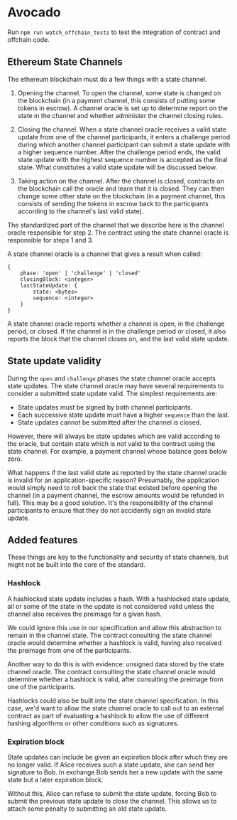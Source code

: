 # Avocado

Run `npm run watch_offchain_tests` to test the integration of contract and offchain code.

## Ethereum State Channels

The ethereum blockchain must do a few things with a state channel. 

1. Opening the channel. To open the channel, some state is changed on the blockchain (in a payment channel, this consists of putting some tokens in escrow). A channel oracle is set up to determine report on the state in the channel and whether administer the channel closing rules.

2. Closing the channel. When a state channel oracle receives a valid state update from one of the channel participants, it enters a challenge period during which another channel participant can submit a state update with a higher sequence number. After the challenge period ends, the valid state update with the highest sequence number is accepted as the final state. What constitutes a valid state update will be discussed below.  

3. Taking action on the channel. After the channel is closed, contracts on the blockchain call the oracle and learn that it is closed. They can then change some other state on the blockchain (in a payment channel, this consists of sending the tokens in escrow back to the participants according to the channel's last valid state).

The standardized part of the channel that we describe here is the channel oracle responsible for step 2. The contract using the state channel oracle is responsible for steps 1 and 3.

A state channel oracle is a channel that gives a result when called:

```
{
    phase: 'open' | 'challenge' | 'closed'
    closingBlock: <integer>
    lastStateUpdate: {
        state: <bytes>
        sequence: <integer>
    }
}
```

A state channel oracle reports whether a channel is open, in the challenge period, or closed. If the channel is in the challenge period or closed, it also reports the block that the channel closes on, and the last valid state update.

## State update validity
During the `open` and `challenge` phases the state channel oracle accepts state updates. The state channel oracle may have several requirements to consider a submitted state update valid. The simplest requirements are:

- State updates must be signed by both channel participants.
- Each successive state update must have a higher `sequence` than the last.
- State updates cannot be submitted after the channel is closed.

However, there will always be state updates which are valid according to the oracle, but contain state which is not valid to the contract using the state channel. For example, a payment channel whose balance goes below zero.

What happens if the last valid state as reported by the state channel oracle is invalid for an application-specific reason? Presumably, the application would simply need to roll back the state that existed before opening the channel (in a payment channel, the escrow amounts would be refunded in full). This may be a good solution. It's the responsibility of the channel participants to ensure that they do not accidently sign an invalid state update.

## Added features
These things are key to the functionality and security of state channels, but might not be built into the core of the standard. 

### Hashlock
A hashlocked state update includes a hash. With a hashlocked state update, all or some of the state in the update is not considered valid unless the channel also receives the preimage for a given hash. 

We could ignore this use in our specification and allow this abstraction to remain in the channel state. The contract consulting the state channel oracle would determine whether a hashlock is valid, having also received the preimage from one of the participants.

Another way to do this is with evidence: unsigned data stored by the state channel oracle. The contract consulting the state channel oracle would determine whether a hashlock is valid, after consulting the preimage from one of the participants.

Hashlocks could also be built into the state channel specification. In this case, we'd want to allow the state channel oracle to call out to an external contract as part of evaluating a hashlock to allow the use of different hashing algorithms or other conditions such as signatures.

### Expiration block
State updates can include be given an expiration block after which they are no longer valid. If Alice receives such a state update, she can send her signature to Bob. In exchange Bob sends her a new update with the same state but a later expiration block. 

Without this, Alice can refuse to submit the state update, forcing Bob to submit the previous state update to close the channel. This allows us to attach some penalty to submitting an old state update.
